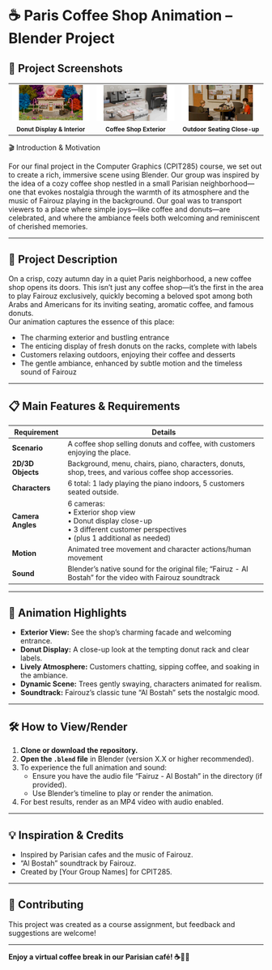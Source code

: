 # ☕ Paris Coffee Shop Animation – Blender Project
## 📸 Project Screenshots

<div align="center">

<table>
  <tr>
    <td align="center">
      <img src="./photos/image1.png" alt="Donut Display and Interior" width="225px"/><br/>
      <sub><b>Donut Display & Interior</b></sub>
    </td>
    <td align="center">
      <img src="./photos/image2.png" alt="Coffee Shop Exterior" width="225px"/><br/>
      <sub><b>Coffee Shop Exterior</b></sub>
    </td>
    <td align="center">
      <img src="./photos/image3.png" alt="Outdoor Seating Close-up" width="225px"/><br/>
      <sub><b>Outdoor Seating Close-up</b></sub>
    </td>
  </tr>
</table>

</div>
🎬 Introduction & Motivation

For our final project in the Computer Graphics (CPIT285) course, we set out to create a rich, immersive scene using Blender. Our group was inspired by the idea of a cozy coffee shop nestled in a small Parisian neighborhood—one that evokes nostalgia through the warmth of its atmosphere and the music of Fairouz playing in the background. Our goal was to transport viewers to a place where simple joys—like coffee and donuts—are celebrated, and where the ambiance feels both welcoming and reminiscent of cherished memories.

---

## 📝 Project Description

On a crisp, cozy autumn day in a quiet Paris neighborhood, a new coffee shop opens its doors. This isn’t just any coffee shop—it’s the first in the area to play Fairouz exclusively, quickly becoming a beloved spot among both Arabs and Americans for its inviting seating, aromatic coffee, and famous donuts.  
Our animation captures the essence of this place:  
- The charming exterior and bustling entrance  
- The enticing display of fresh donuts on the racks, complete with labels  
- Customers relaxing outdoors, enjoying their coffee and desserts  
- The gentle ambiance, enhanced by subtle motion and the timeless sound of Fairouz

---

## 📋 Main Features & Requirements

| Requirement        | Details                                                                                                   |
|--------------------|-----------------------------------------------------------------------------------------------------------|
| **Scenario**       | A coffee shop selling donuts and coffee, with customers enjoying the place.                               |
| **2D/3D Objects**  | Background, menu, chairs, piano, characters, donuts, shop, trees, and various coffee shop accessories.    |
| **Characters**     | 6 total: 1 lady playing the piano indoors, 5 customers seated outside.                                    |
| **Camera Angles**  | 6 cameras:<br>• Exterior shop view<br>• Donut display close-up<br>• 3 different customer perspectives<br>• (plus 1 additional as needed) |
| **Motion**         | Animated tree movement and character actions/human movement                                               |
| **Sound**          | Blender’s native sound for the original file; “Fairuz - Al Bostah” for the video with Fairouz soundtrack |

---

## 🎥 Animation Highlights

- **Exterior View:** See the shop’s charming facade and welcoming entrance.
- **Donut Display:** A close-up look at the tempting donut rack and clear labels.
- **Lively Atmosphere:** Customers chatting, sipping coffee, and soaking in the ambiance.
- **Dynamic Scene:** Trees gently swaying, characters animated for realism.
- **Soundtrack:** Fairouz’s classic tune “Al Bostah” sets the nostalgic mood.

---

## 🛠️ How to View/Render

1. **Clone or download the repository.**
2. **Open the `.blend` file** in Blender (version X.X or higher recommended).
3. To experience the full animation and sound:
    - Ensure you have the audio file “Fairuz - Al Bostah” in the directory (if provided).
    - Use Blender’s timeline to play or render the animation.
4. For best results, render as an MP4 video with audio enabled.

---

## 💡 Inspiration & Credits

- Inspired by Parisian cafes and the music of Fairouz.
- “Al Bostah” soundtrack by Fairouz.
- Created by [Your Group Names] for CPIT285.

---

## 🤝 Contributing

This project was created as a course assignment, but feedback and suggestions are welcome!

---

**Enjoy a virtual coffee break in our Parisian café! ☕🍩🎶**

